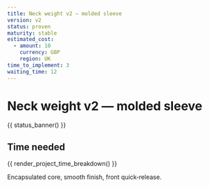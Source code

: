 ```yaml
---
title: Neck weight v2 — molded sleeve
version: v2
status: proven
maturity: stable
estimated_cost:
  - amount: 10
    currency: GBP
    region: UK
time_to_implement: 3
waiting_time: 12
---
```

# Neck weight v2 — molded sleeve
{{ status_banner() }}

## Time needed

{{ render_project_time_breakdown() }}

Encapsulated core, smooth finish, front quick‑release.
